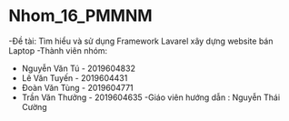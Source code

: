 # Nhom_16_PMMNM
-Đề tài: Tìm hiểu và sử dụng Framework Lavarel xây dựng website bán Laptop
-Thành viên nhóm: 
  + Nguyễn Văn Tú - 2019604832
  + Lê Văn Tuyến - 2019604431
  + Đoàn Văn Tùng - 2019604771
  + Trần Văn Thưởng - 2019604635
 -Giáo viên hướng dẫn : Nguyễn Thái Cường
 
 
